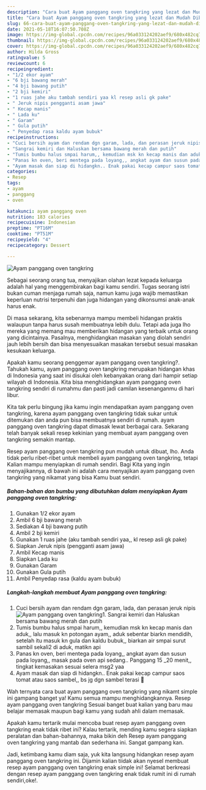 ```yaml
---
description: "Cara buat Ayam panggang oven tangkring yang lezat dan Mudah Dibuat"
title: "Cara buat Ayam panggang oven tangkring yang lezat dan Mudah Dibuat"
slug: 66-cara-buat-ayam-panggang-oven-tangkring-yang-lezat-dan-mudah-dibuat
date: 2021-05-18T16:07:50.708Z
image: https://img-global.cpcdn.com/recipes/96a033124202aef9/680x482cq70/ayam-panggang-oven-tangkring-foto-resep-utama.jpg
thumbnail: https://img-global.cpcdn.com/recipes/96a033124202aef9/680x482cq70/ayam-panggang-oven-tangkring-foto-resep-utama.jpg
cover: https://img-global.cpcdn.com/recipes/96a033124202aef9/680x482cq70/ayam-panggang-oven-tangkring-foto-resep-utama.jpg
author: Hilda Gross
ratingvalue: 5
reviewcount: 6
recipeingredient:
- "1/2 ekor ayam"
- "6 bji bawang merah"
- "4 bji bawang putih"
- "2 bji kemiri"
- "1 ruas jahe aku tambah sendiri yaa kl resep asli gk pake"
- " Jeruk nipis pengganti asam jawa"
- " Kecap manis"
- " Lada ku"
- " Garam"
- " Gula putih"
- " Penyedap rasa kaldu ayam bubuk"
recipeinstructions:
- "Cuci bersih ayam dan rendam dgn garam, lada, dan perasan jeruk nipis"
- "Sangrai kemiri dan Haluskan bersama bawang merah dan putih"
- "Tumis bumbu halus smpai harum,, kemudian msk kn kecap manis dan aduk,, lalu masuk kn potongan ayam,, aduk sebentar biarkn mendidih, setelah itu masuk kn gula dan kaldu bubuk,, biarkan air smpai surut sambil sekali2 di aduk, matikn api"
- "Panas kn oven, beri mentega pada loyang,, angkat ayam dan susun pada loyang,, masak pada oven api sedang.. Panggang 15 _20 menit,, tingkat kemasakan sesuai selera msg2 yaa"
- "Ayam masak dan siap di hidangkn.. Enak pakai kecap campur saos tomat atau saos sambel,, bs jg dgn sambel terasi 🤭"
categories:
- Resep
tags:
- ayam
- panggang
- oven

katakunci: ayam panggang oven 
nutrition: 183 calories
recipecuisine: Indonesian
preptime: "PT16M"
cooktime: "PT51M"
recipeyield: "4"
recipecategory: Dessert

---
```



![Ayam panggang oven tangkring](https://img-global.cpcdn.com/recipes/96a033124202aef9/680x482cq70/ayam-panggang-oven-tangkring-foto-resep-utama.jpg)

Sebagai seorang orang tua, menyajikan olahan lezat kepada keluarga adalah hal yang menggembirakan bagi kamu sendiri. Tugas seorang istri bukan cuman menjaga rumah saja, namun kamu juga wajib memastikan keperluan nutrisi terpenuhi dan juga hidangan yang dikonsumsi anak-anak harus enak.

Di masa  sekarang, kita sebenarnya mampu membeli hidangan praktis walaupun tanpa harus susah membuatnya lebih dulu. Tetapi ada juga lho mereka yang memang mau memberikan hidangan yang terbaik untuk orang yang dicintainya. Pasalnya, menghidangkan masakan yang diolah sendiri jauh lebih bersih dan bisa menyesuaikan masakan tersebut sesuai masakan kesukaan keluarga. 



Apakah kamu seorang penggemar ayam panggang oven tangkring?. Tahukah kamu, ayam panggang oven tangkring merupakan hidangan khas di Indonesia yang saat ini disukai oleh kebanyakan orang dari hampir setiap wilayah di Indonesia. Kita bisa menghidangkan ayam panggang oven tangkring sendiri di rumahmu dan pasti jadi camilan kesenanganmu di hari libur.

Kita tak perlu bingung jika kamu ingin mendapatkan ayam panggang oven tangkring, karena ayam panggang oven tangkring tidak sukar untuk ditemukan dan anda pun bisa membuatnya sendiri di rumah. ayam panggang oven tangkring dapat dimasak lewat berbagai cara. Sekarang telah banyak sekali resep kekinian yang membuat ayam panggang oven tangkring semakin mantap.

Resep ayam panggang oven tangkring pun mudah untuk dibuat, lho. Anda tidak perlu ribet-ribet untuk membeli ayam panggang oven tangkring, tetapi Kalian mampu menyiapkan di rumah sendiri. Bagi Kita yang ingin menyajikannya, di bawah ini adalah cara menyajikan ayam panggang oven tangkring yang nikamat yang bisa Kamu buat sendiri.

<!--inarticleads1-->

##### Bahan-bahan dan bumbu yang dibutuhkan dalam menyiapkan Ayam panggang oven tangkring:

1. Gunakan 1/2 ekor ayam
1. Ambil 6 bji bawang merah
1. Sediakan 4 bji bawang putih
1. Ambil 2 bji kemiri
1. Gunakan 1 ruas jahe (aku tambah sendiri yaa,, kl resep asli gk pake)
1. Siapkan  Jeruk nipis (pengganti asam jawa)
1. Ambil  Kecap manis
1. Siapkan  Lada ku
1. Gunakan  Garam
1. Gunakan  Gula putih
1. Ambil  Penyedap rasa (kaldu ayam bubuk)




<!--inarticleads2-->

##### Langkah-langkah membuat Ayam panggang oven tangkring:

1. Cuci bersih ayam dan rendam dgn garam, lada, dan perasan jeruk nipis
<img src="https://img-global.cpcdn.com/steps/2ecea15ab57a5415/160x128cq70/ayam-panggang-oven-tangkring-langkah-memasak-1-foto.jpg" alt="Ayam panggang oven tangkring">1. Sangrai kemiri dan Haluskan bersama bawang merah dan putih
1. Tumis bumbu halus smpai harum,, kemudian msk kn kecap manis dan aduk,, lalu masuk kn potongan ayam,, aduk sebentar biarkn mendidih, setelah itu masuk kn gula dan kaldu bubuk,, biarkan air smpai surut sambil sekali2 di aduk, matikn api
1. Panas kn oven, beri mentega pada loyang,, angkat ayam dan susun pada loyang,, masak pada oven api sedang.. Panggang 15 _20 menit,, tingkat kemasakan sesuai selera msg2 yaa
1. Ayam masak dan siap di hidangkn.. Enak pakai kecap campur saos tomat atau saos sambel,, bs jg dgn sambel terasi 🤭




Wah ternyata cara buat ayam panggang oven tangkring yang nikamt simple ini gampang banget ya! Kamu semua mampu menghidangkannya. Resep ayam panggang oven tangkring Sesuai banget buat kalian yang baru mau belajar memasak maupun bagi kamu yang sudah ahli dalam memasak.

Apakah kamu tertarik mulai mencoba buat resep ayam panggang oven tangkring enak tidak ribet ini? Kalau tertarik, mending kamu segera siapkan peralatan dan bahan-bahannya, maka bikin deh Resep ayam panggang oven tangkring yang mantab dan sederhana ini. Sangat gampang kan. 

Jadi, ketimbang kamu diam saja, yuk kita langsung hidangkan resep ayam panggang oven tangkring ini. Dijamin kalian tiidak akan nyesel membuat resep ayam panggang oven tangkring enak simple ini! Selamat berkreasi dengan resep ayam panggang oven tangkring enak tidak rumit ini di rumah sendiri,oke!.

